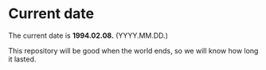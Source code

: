 # Current date

The current date is **1994.02.08.** (YYYY.MM.DD.)

This repository will be good when the world ends, so we will know how long it lasted.